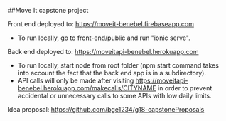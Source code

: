 ##Move It capstone project

Front end deployed to: https://moveit-benebel.firebaseapp.com
- To run locally, go to front-end/public and run "ionic serve".

Back end deployed to: https://moveitapi-benebel.herokuapp.com
- To run locally, start node from root folder (npm start command takes into account the fact that the back end app is in a subdirectory).
- API calls will only be made after visiting https://moveitapi-benebel.herokuapp.com/makecalls/CITYNAME in order to prevent accidental or unnecessary calls to some APIs with low daily limits.

Idea proposal: https://github.com/bge1234/g18-capstoneProposals
